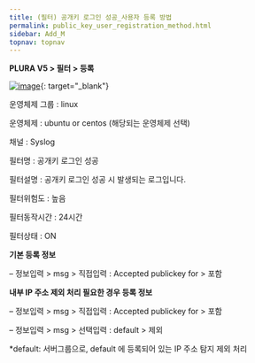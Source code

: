 ```yaml
---
title: (필터) 공개키 로그인 성공_사용자 등록 방법
permalink: public_key_user_registration_method.html
sidebar: Add_M
topnav: topnav
---
```


**PLURA V5 > 필터 > 등록**

[![image](/docs/images/Additianal/public_key/1.png)](/docs/images/Additianal/public_key/1.png){: target="_blank"}

운영체제 그룹 : linux

운영체제 : ubuntu or centos (해당되는 운영체제 선택)

채널 : Syslog

필터명 : 공개키 로그인 성공

필터설명 : 공개키 로그인 성공 시 발생되는 로그입니다.

필터위험도 : 높음

필터동작시간 : 24시간

필터상태 : ON

 

**기본 등록 정보**

 – 정보입력 > msg > 직접입력 : Accepted publickey for > 포함

 

**내부 IP 주소 제외 처리 필요한 경우 등록 정보**

 – 정보입력 > msg > 직접입력 : Accepted publickey for > 포함

 – 정보입력 > msg > 선택입력 : default > 제외

 *default: 서버그룹으로, default 에 등록되어 있는 IP 주소 탐지 제외 처리